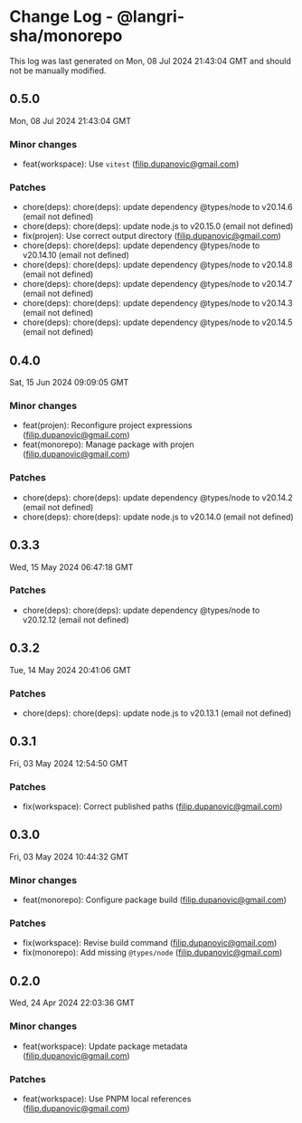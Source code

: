 # Change Log - @langri-sha/monorepo

This log was last generated on Mon, 08 Jul 2024 21:43:04 GMT and should not be manually modified.

<!-- Start content -->

## 0.5.0

Mon, 08 Jul 2024 21:43:04 GMT

### Minor changes

- feat(workspace): Use `vitest` (filip.dupanovic@gmail.com)

### Patches

- chore(deps): chore(deps): update dependency @types/node to v20.14.6 (email not defined)
- chore(deps): chore(deps): update node.js to v20.15.0 (email not defined)
- fix(projen): Use correct output directory (filip.dupanovic@gmail.com)
- chore(deps): chore(deps): update dependency @types/node to v20.14.10 (email not defined)
- chore(deps): chore(deps): update dependency @types/node to v20.14.8 (email not defined)
- chore(deps): chore(deps): update dependency @types/node to v20.14.7 (email not defined)
- chore(deps): chore(deps): update dependency @types/node to v20.14.3 (email not defined)
- chore(deps): chore(deps): update dependency @types/node to v20.14.5 (email not defined)

## 0.4.0

Sat, 15 Jun 2024 09:09:05 GMT

### Minor changes

- feat(projen): Reconfigure project expressions (filip.dupanovic@gmail.com)
- feat(monorepo): Manage package with projen (filip.dupanovic@gmail.com)

### Patches

- chore(deps): chore(deps): update dependency @types/node to v20.14.2 (email not defined)
- chore(deps): chore(deps): update node.js to v20.14.0 (email not defined)

## 0.3.3

Wed, 15 May 2024 06:47:18 GMT

### Patches

- chore(deps): chore(deps): update dependency @types/node to v20.12.12 (email not defined)

## 0.3.2

Tue, 14 May 2024 20:41:06 GMT

### Patches

- chore(deps): chore(deps): update node.js to v20.13.1 (email not defined)

## 0.3.1

Fri, 03 May 2024 12:54:50 GMT

### Patches

- fix(workspace): Correct published paths (filip.dupanovic@gmail.com)

## 0.3.0

Fri, 03 May 2024 10:44:32 GMT

### Minor changes

- feat(monorepo): Configure package build (filip.dupanovic@gmail.com)

### Patches

- fix(workspace): Revise build command (filip.dupanovic@gmail.com)
- fix(monorepo): Add missing `@types/node` (filip.dupanovic@gmail.com)

## 0.2.0

Wed, 24 Apr 2024 22:03:36 GMT

### Minor changes

- feat(workspace): Update package metadata (filip.dupanovic@gmail.com)

### Patches

- feat(workspace): Use PNPM local references (filip.dupanovic@gmail.com)

